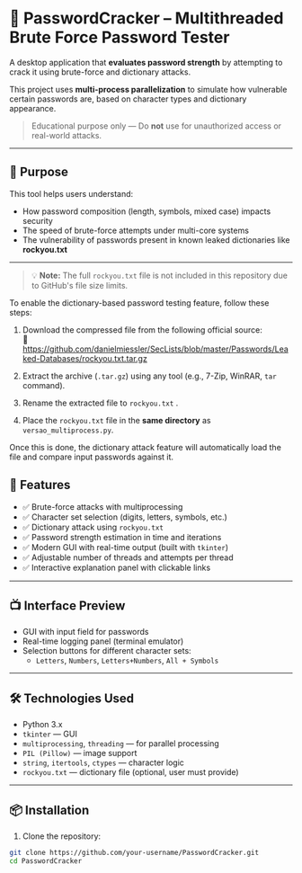 # 🔐 PasswordCracker – Multithreaded Brute Force Password Tester

A desktop application that **evaluates password strength** by attempting to crack it using brute-force and dictionary attacks.

This project uses **multi-process parallelization** to simulate how vulnerable certain passwords are, based on character types and dictionary appearance.

> Educational purpose only — Do **not** use for unauthorized access or real-world attacks.

---

## 🎯 Purpose

This tool helps users understand:

- How password composition (length, symbols, mixed case) impacts security
- The speed of brute-force attempts under multi-core systems
- The vulnerability of passwords present in known leaked dictionaries like **rockyou.txt**

---
> 💡 **Note:** The full `rockyou.txt` file is not included in this repository due to GitHub's file size limits.

To enable the dictionary-based password testing feature, follow these steps:

1. Download the compressed file from the following official source:  
   🔗 https://github.com/danielmiessler/SecLists/blob/master/Passwords/Leaked-Databases/rockyou.txt.tar.gz

2. Extract the archive (`.tar.gz`) using any tool (e.g., 7-Zip, WinRAR, `tar` command).

3. Rename the extracted file to `rockyou.txt` .

4. Place the `rockyou.txt` file in the **same directory** as `versao_multiprocess.py`.

Once this is done, the dictionary attack feature will automatically load the file and compare input passwords against it.



## 🧠 Features

- ✅ Brute-force attacks with multiprocessing
- ✅ Character set selection (digits, letters, symbols, etc.)
- ✅ Dictionary attack using `rockyou.txt`
- ✅ Password strength estimation in time and iterations
- ✅ Modern GUI with real-time output (built with `tkinter`)
- ✅ Adjustable number of threads and attempts per thread
- ✅ Interactive explanation panel with clickable links

---

## 📺 Interface Preview

- GUI with input field for passwords
- Real-time logging panel (terminal emulator)
- Selection buttons for different character sets:
  - `Letters`, `Numbers`, `Letters+Numbers`, `All + Symbols`

---

## 🛠️ Technologies Used

- Python 3.x
- `tkinter` — GUI
- `multiprocessing`, `threading` — for parallel processing
- `PIL (Pillow)` — image support
- `string`, `itertools`, `ctypes` — character logic
- `rockyou.txt` — dictionary file (optional, user must provide)

---

## 📦 Installation

1. Clone the repository:

```bash
git clone https://github.com/your-username/PasswordCracker.git
cd PasswordCracker

